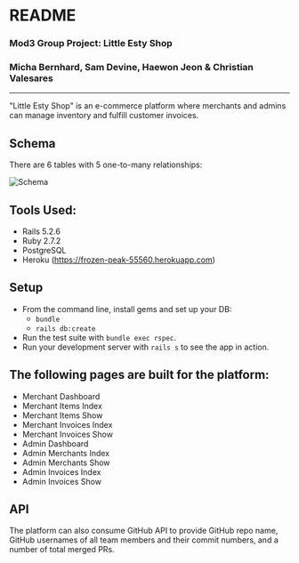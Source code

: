 # README

### Mod3 Group Project: Little Esty Shop
### Micha Bernhard, Sam Devine, Haewon Jeon & Christian Valesares
---

"Little Esty Shop" is an e-commerce platform where merchants and admins can manage inventory and fulfill customer invoices.

## Schema

There are 6 tables with 5 one-to-many relationships:

![Schema](./wireframes/schema_little_esty_shop.png)

## Tools Used:
- Rails 5.2.6
- Ruby 2.7.2
- PostgreSQL
- Heroku (https://frozen-peak-55560.herokuapp.com)

## Setup

* From the command line, install gems and set up your DB:
    * `bundle`
    * `rails db:create`
* Run the test suite with `bundle exec rspec`.
* Run your development server with `rails s` to see the app in action.

## The following pages are built for the platform:
- Merchant Dashboard
- Merchant Items Index
- Merchant Items Show
- Merchant Invoices Index
- Merchant Invoices Show
- Admin Dashboard
- Admin Merchants Index
- Admin Merchants Show
- Admin Invoices Index
- Admin Invoices Show

## API

The platform can also consume GitHub API to provide GitHub repo name, GitHub usernames of all team members and their commit numbers, and a number of total merged PRs.
